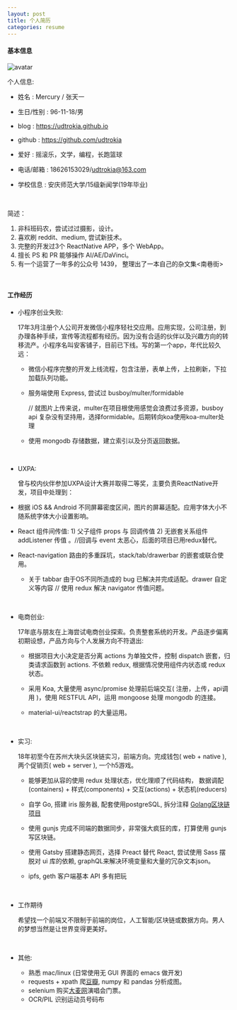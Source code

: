 ```yaml
---
layout: post
title: 个人简历
categories: resume
---
```




#### 基本信息

![avatar]

个人信息: 
+ 姓名 : Mercury / 张天一
+ 生日/性别 : 96-11-18/男  
+ blog : https://udtrokia.github.io
+ github : https://github.com/udtrokia
+ 爱好 : 摇滚乐，文学，编程，长跑篮球  
+ 电话/邮箱 : 18626153029/udtrokia@163.com  
+ 学校信息 : 安庆师范大学/15级新闻学(19年毕业)  

  ​

简述：

1) 非科班码农，尝试过过摄影，设计。  
2) 喜欢刷 reddit、medium, 尝试新技术。  
3) 完整的开发过3个 ReactNative APP，多个 WebApp。  
4) 擅长 PS 和 PR 能够操作 AI/AE/DaVinci。  
5) 有一个运营了一年多的公众号 1439， 整理出了一本自己的杂文集<南巷街>  

  ​
  
#### 工作经历

+ 小程序创业失败:

  17年3月注册个人公司开发微信小程序轻社交应用。应用实现，公司注册，到办理各种手续，宣传等流程都有经历。因为没有合适的伙伴以及兴趣方向的转移流产。小程序名叫安客铺子，目前已下线。写的第一个app，年代比较久远：

  + 微信小程序完整的开发上线流程，包含注册，表单上传，上拉刷新，下拉加载队列功能。

  + 服务端使用 Express, 尝试过 busboy/multer/formidable

    // 就图片上传来说，multer在项目根使用感觉会浪费过多资源，busboy api 复杂没有坚持用，选择formidable。后期转向koa使用koa-multer处理

  + 使用 mongodb 存储数据，建立索引以及分页返回数据。

  ​

+ UXPA: 

  曾与校内伙伴参加UXPA设计大赛并取得二等奖，主要负责ReactNative开发，项目中处理到：

+ 根据 iOS && Android 不同屏幕密度区间，图片的屏幕适配。应用字体大小不随系统字体大小设置影响。

+ React 组件间传值:  1) 父子组件 props 与 回调传值  2) 无嵌套关系组件 addListener 传值 。//回调与 event 太恶心，后面的项目已用redux替代。

+ React-navigation 路由的多重踩坑，stack/tab/drawerbar 的嵌套或联合使用。

  - 关于 tabbar 由于OS不同所造成的 bug 已解决并完成适配。drawer 自定义等内容 // 使用 redux 解决 navigator 传值问题。

  ​

- 电商创业:

  17年底与朋友在上海尝试电商创业探索。负责整套系统的开发。产品逐步偏离初期设想，产品方向与个人发展方向不符退出:

  + 根据项目大小决定是否分离 actions 为单独文件，控制 dispatch 嵌套，归类请求函数到 actions. 不依赖 redux, 根据情况使用组件内状态或 redux 状态。


  + 采用 Koa, 大量使用 async/promise 处理前后端交互( 注册，上传，api调用 )，使用 RESTFUL API，运用 mongoose 处理 mongodb 的连接。

  + material-ui/reactstrap 的大量运用。

    ​

- 实习:

  18年初至今在苏州大块头区块链实习，前端方向。完成钱包( web + native ), 两个促销页( web + server ), 一个h5游戏。

  - 能够更加从容的使用 redux 处理状态，优化理顺了代码结构， 数据调配(containers) + 样式(components) + 交互(actions) + 状态机(reducers)

  - 自学 Go, 搭建 iris 服务器, 配套使用postgreSQL, 拆分注释 [Golang区块链项目][Golang区块链项目]

  - 使用 gunjs 完成不同端的数据同步，非常强大疯狂的库，打算使用 gunjs 写区块链。

  - 使用 Gatsby 搭建静态网页，选择 Preact 替代 React, 尝试使用 Sass 摆脱对 ui 库的依赖, graphQL来解决环境变量和大量的冗杂文本json。

  - ipfs, geth 客户端基本 API 多有把玩

    ​

+ 工作期待

  希望找一个前端又不限制于前端的岗位，人工智能/区块链或数据方向。男人的梦想当然是让世界变得更美好。

  ​


+ 其他:
  + 熟悉 mac/linux (日常使用无 GUI 界面的 emacs 做开发)
  + requests + xpath 爬[豆瓣][豆瓣], numpy 和 pandas 分析成图。
  + selenium 购买[大麦网][大麦网]演唱会门票。
  + OCR/PIL 识别运动员号码布




[Golang区块链项目]: http://localhost:4000/blockchain/2018/02/04/stucture.html
[豆瓣]: https://github.com/udtrokia/doubaner
[大麦网]: https://github.com/udtrokia/damai
[gayhub]: https://github.com/udtrokia




[avatar]: {{"/_public/resume/avatar.png"}}
[Golang区块链项目]: http://udtrokia.github.io/blockchain/2018/02/04/stucture.html
[豆瓣]: https://github.com/udtrokia/doubaner
[大麦网]: https://github.com/udtrokia/damai
[gayhub]: https://github.com/udtrokia
